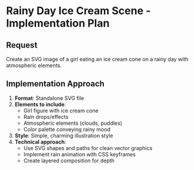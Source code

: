 # Rainy Day Ice Cream Scene - Implementation Plan

## Request
Create an SVG image of a girl eating an ice cream cone on a rainy day with atmospheric elements.

## Implementation Approach
1. **Format**: Standalone SVG file
2. **Elements to include**:
   - Girl figure with ice cream cone
   - Rain drops/effects
   - Atmospheric elements (clouds, puddles)
   - Color palette conveying rainy mood
3. **Style**: Simple, charming illustration style
4. **Technical approach**:
   - Use SVG shapes and paths for clean vector graphics
   - Implement rain animation with CSS keyframes
   - Create layered composition for depth